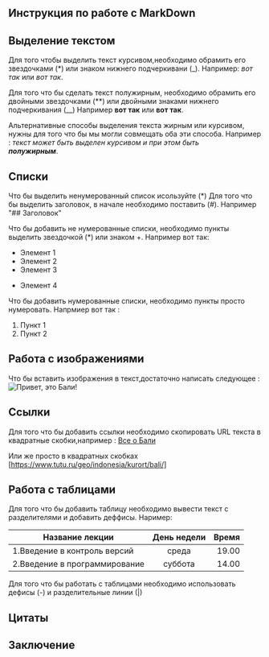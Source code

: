## Инструкция по работе с MarkDown

## Выделение текстом
Для того чтобы выделить текст курсивом,необходимо обрамить его звездочками (*) или знаком нижнего подчеркивани (_). Например: *вот так* или _вот так_.

Для того что бы сделать текст полужирным, необходимо обрамить его двойными звездочками (**) или двойными знаками нижнего подчеркивания (__)
Например **вот так** или __вот так__.

Альтернативные способы выделения текста жирным или курсивом, нужны для того что бы мы могли совмещать оба эти способа. Например :
_текст может быть выделен курсивом и при этом быть   
**полужирным**_.

 ## Списки
Что бы выделить ненумерованный список исользуйте (*)
 Для того что бы выделить заголовок, в начале необходимо поставить (#). Например "## Заголовок" 

Что бы добавить не нумерованные списки, необходимо пункты выделить звездочкой (*) или знаком +. Например вот так:
* Элемент 1
* Элемент 2
* Элемент 3
+ Элемент 4

Что бы добавить нумерованные списки, необходимо пункты просто нумеровать. Напрмиер вот так :

1. Пункт 1
2. Пункт 2



## Работа с изображениями
Что бы вставить изображения в текст,достаточно написать следующее : 
![Привет, это Бали!](Bali.jpg)



## Сcылки
Для того что бы добавить ссылки необходимо скопировать URL текста в квадратные скобки,например : [Все о Бали](https://www.tutu.ru/geo/indonesia/kurort/bali/)
 
 Или же просто в квадратных скобках [https://www.tutu.ru/geo/indonesia/kurort/bali/]



## Работа с таблицами
Для того что бы добавить таблицу необходимо вывести текст с разделителями  и добавить деффисы.
Наример:

Название лекции|День недели|Время
-----|:-----:|-----:|
1.Введение в контроль версий| среда| 19.00
2.Введение в программирование | суббота| 14.00





Для того что бы работать с таблицами необходимо использовать дефисы (-) и разделительные линии (|)

## Цитаты


## Заключение 
